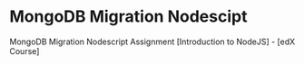 # MongoDB Migration Nodescipt
MongoDB Migration Nodescript Assignment [Introduction to NodeJS] - [edX Course]
